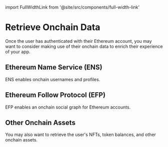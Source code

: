 import FullWidthLink from '@site/src/components/full-width-link'

# Retrieve Onchain Data

Once the user has authenticated with their Ethereum account, you may want to consider making use of their onchain data to enrich their experience of your app.

## Ethereum Name Service (ENS)

ENS enables onchain usernames and profiles.

## Ethereum Follow Protocol (EFP)

EFP enables an onchain social graph for Ethereum accounts.

## Other Onchain Assets

You may also want to retrieve the user's NFTs, token balances, and other onchain assets.
